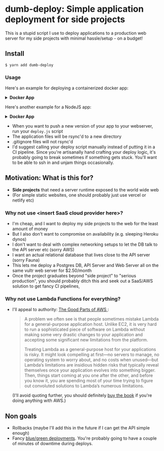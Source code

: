 # dumb-deploy: Simple application deployment for side projects

This is a stupid script I use to deploy applications to a production web server for my side projects with minimal hassle/setup - on a budget!

## Install

```
$ yarn add dumb-deploy
```

### Usage

Here's an example for deploying a containerized docker app:

<details><summary><b>Docker App</b></summary>
<p>

```js
const deploy = require("dumb-deploy");

/**
 * downCmd should kill any previous instances of the app.
 * Be agressive. We don't provide any context to the previous deployment.
 * Be careful not to kill other applications running on the server.
 * (Don't worry about cleaning up the directory, we'll do that for you.)
 */
async function downCmd() {
  return `docker ps -a --filter="name=nginx" --format "{{.ID}}" | xargs -I{} docker rm --force "{}"`;
}

/**
 * Start the application. Process should not run in the foreground.
 */
async function upCmd({ deployPath }) {
  // https://docs.docker.com/compose/production/#deploying-changes
  return `cd ${deployPath} && docker-compose up --no-deps -d nginx`;
}

async function main() {
  await deploy({
    // Specify a directory-friendly name for this app
    appName: "nginx",
    // Path to the root of your app
    appDir: path.join(__dirname, ".."),
    downCmd,
    upCmd,
    // user/host of the webserver
    user: "mark",
    host: "1.2.3.4",
    // Where should we deploy applications to on the host?
    prodRoot: "/home/mark/prod",
    // Path to an SSH key that we can SSH into the server with
    sshId: "/Users/mark/.ssh/deploy",
  });
}

main();
```

</p>
</details>

Here's another example for a NodeJS app:

<details><summary><b>Docker App</b></summary>
<p>

`deploy/deploy.js`:

```js
const deploy = require("dumb-deploy");
const path = require("path");

async function downCmd({ deployPath }) {
  return path.join(deployPath, "deploy", "down.sh");
}

async function upCmd({ deployPath }) {
  return path.join(deployPath, "deploy", "up.sh");
}

async function main() {
  await deploy({
    // Specify a directory-friendly name for this app
    appName: "api_server",
    // Path to the root of your app
    appDir: path.join(__dirname, ".."),
    downCmd,
    upCmd,
    // user/host of the webserver
    user: "mark",
    host: "1.2.3.4",
    // Where should we deploy applications to on the host?
    prodRoot: "/home/mark/prod",
    // Path to an SSH key that we can SSH into the server with
    sshId: "/Users/mark/.ssh/deploy",
  });
}

main();
```

`deploy/down.sh`:

```bash
#!/bin/bash
set -euo pipefail

# https://stackoverflow.com/a/246128/4396258
DIR="$( cd "$( dirname "${BASH_SOURCE[0]}" )" >/dev/null 2>&1 && pwd )"
ROOT="${DIR}/.."

# Brutally clean up all old instances of the app running under forever. Life's too short for gracefulness.
# (Make sure to grep filter for our app specifcially tho, to avoid killing other apps running on this server)
ps aux | grep forever | grep build/index.js | awk '{print $2}' | xargs -I{} kill -9 {} || true
lsof -i :44525 | grep node | awk '{print $2}' | xargs -I{} kill -9 {} || true
```

`deploy/up.sh`:

```bash
#!/bin/bash
set -euo pipefail

# https://stackoverflow.com/a/246128/4396258
DIR="$( cd "$( dirname "${BASH_SOURCE[0]}" )" >/dev/null 2>&1 && pwd )"
ROOT="${DIR}/.."

# run commands from the deploy dir root
pushd "${ROOT}"

make build
NODE_ENV=production yarn start
```

</p>
</details>

- When you want to push a new version of your app to your webserver, run your `deploy.js` script
- The application files will be rsync'd to a new directory
- .gitignore files will not rsync'd
- I'd suggest calling your deploy script manually instead of putting it in a CI pipeline. Since you're artisanally hand crafting your deploy logic, it's probably going to break sometimes if something gets stuck. You'll want to be able to ssh in and unjam things occasionally.

## Motivation: What is this for?

- **Side projects** that need a server runtime exposed to the world wide web
- (For simple static websites, one should probably just use vercel or netlify etc)

### Why not use \<insert SaaS cloud provider here>?

- I'm cheap, and I want to deploy my side projects to the web for the least amount of money
- But I also don't want to compromise on availability (e.g. sleeping Heroku dynos)
- I don't want to deal with complex networking setups to let the DB talk to the API server etc (sorry AWS)
- I want an actual relational database that lives close to the API server (sorry Fauna)
- This lets me deploy a Postgres DB, API Server and Web Server all on the same vultr web server for \$2.50/month
- Once the project graduates beyond "side project" to "serious production", you should probably ditch this and seek out a SaaS/AWS solution to get fancy CI pipelines,

### Why not use Lambda Functions for everything?

- I'll appeal to authority: [The Good Parts of AWS
  ](https://www.goodreads.com/book/show/49966180-the-good-parts-of-aws):

  > A problem we often see is that people
  > sometimes mistake Lambda for a general-purpose
  > application host. Unlike EC2, it is very hard to run a
  > sophisticated piece of software on Lambda without
  > making some very drastic changes to your application and
  > accepting some significant new limitations from the
  > platform.
  >
  > Treating Lambda as a general-purpose host for your
  > applications is risky. It might look compelling at first—no
  > servers to manage, no operating system to worry about,
  > and no costs when unused—but Lambda’s limitations are
  > insidious hidden risks that typically reveal themselves
  > once your application evolves into something bigger.
  > Then, things start coming at you one after the other, and
  > before you know it, you are spending most of your time
  > trying to figure out convoluted solutions to Lambda’s
  > numerous limitations.

  (I'll avoid quoting further, you should definitely [buy the book](https://gumroad.com/l/aws-good-parts) if you're doing anything with AWS.)

## Non goals

- Rollbacks (maybe I'll add this in the future if I can get the API simple enough)
- Fancy [blue/green deployments](https://martinfowler.com/bliki/BlueGreenDeployment.html). You're probably going to have a couple of minutes of downtime during deploys.
